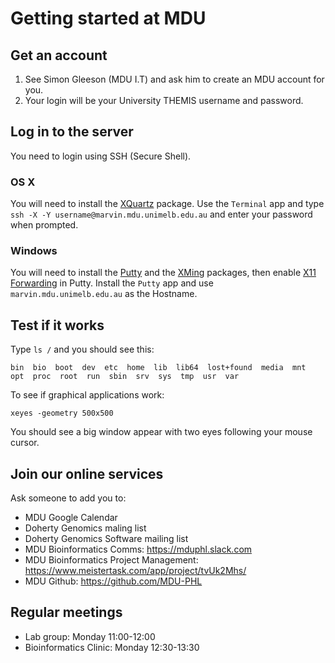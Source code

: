 # Getting started at MDU

## Get an account

1. See Simon Gleeson (MDU I.T) and ask him to create an MDU account for you.
2. Your login will be your University THEMIS username and password.

## Log in to the server

You need to login using SSH (Secure Shell).

### OS X
You will need to install the [XQuartz](https://www.xquartz.org/) package.
Use the `Terminal` app and type `ssh -X -Y username@marvin.mdu.unimelb.edu.au`
and enter your password when prompted.  

### Windows
You will need to install the [Putty](http://www.putty.org/) and the
 [XMing](https://sourceforge.net/projects/xming/) packages, then enable
 [X11 Forwarding](https://wiki.utdallas.edu/wiki/display/FAQ/X11+Forwarding+using+Xming+and+PuTTY) in Putty.
Install the `Putty` app and use `marvin.mdu.unimelb.edu.au` as the Hostname.

## Test if it works

Type `ls /` and you should see this:
```
bin  bio  boot  dev  etc  home  lib  lib64  lost+found  media  mnt  opt  proc  root  run  sbin  srv  sys  tmp  usr  var
```

To see if graphical applications work:

```
xeyes -geometry 500x500
```
You should see a big window appear with two eyes following your mouse cursor.

## Join our online services

Ask someone to add you to:
* MDU Google Calendar
* Doherty Genomics maling list
* Doherty Genomics Software mailing list
* MDU Bioinformatics Comms: https://mduphl.slack.com
* MDU Bioinformatics Project Management: https://www.meistertask.com/app/project/tvUk2Mhs/
* MDU Github: https://github.com/MDU-PHL

## Regular meetings

* Lab group: Monday 11:00-12:00
* Bioinformatics Clinic: Monday 12:30-13:30
